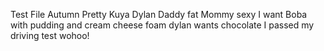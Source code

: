 Test File
Autumn Pretty
Kuya Dylan
Daddy fat
Mommy sexy
I want Boba with pudding and cream cheese foam
dylan wants chocolate
I passed my driving test wohoo!